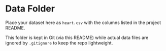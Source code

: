 # Data Folder

Place your dataset here as `heart.csv` with the columns listed in the project README.

This folder is kept in Git (via this README) while actual data files are ignored by `.gitignore` to keep the repo lightweight.